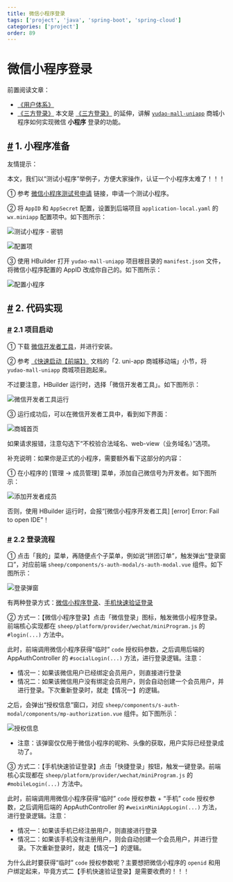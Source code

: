 ```yaml
---
title: 微信小程序登录
tags: ['project', 'java', 'spring-boot', 'spring-cloud']
categories: ['project']
order: 89
---
```

# 微信小程序登录

前置阅读文章：

 * [《用户体系》](/user-center/)
* [《三方登录》](/social-user/)
 本文是 [《三方登录》](/social-user/) 的延伸，讲解 [`yudao-mall-uniapp`](https://github.com/yudaocode/yudao-mall-uniapp) 商城小程序如何实现微信 **小程序** 登录的功能。

 ## [#](#_1-小程序准备) 1. 小程序准备

 友情提示：

 本文，我们以“测试小程序”举例子，方便大家操作，认证一个小程序太难了！！！

 ① 参考 [微信小程序测试号申请](https://developers.weixin.qq.com/miniprogram/dev/devtools/sandbox.html) 链接，申请一个测试小程序。

 ② 将 `AppID` 和 `AppSecret` 配置，设置到后端项目 `application-local.yaml` 的 `wx.miniapp` 配置项中。如下图所示：

 ![测试小程序 - 密钥](https://cloud.iocoder.cn/img/%E4%BC%9A%E5%91%98%E6%89%8B%E5%86%8C/%E5%B0%8F%E7%A8%8B%E5%BA%8F%E7%99%BB%E5%BD%95/%E6%B5%8B%E8%AF%95%E5%B0%8F%E7%A8%8B%E5%BA%8F-%E5%AF%86%E9%92%A5.png)

 ![ 配置项](https://cloud.iocoder.cn/img/%E4%BC%9A%E5%91%98%E6%89%8B%E5%86%8C/%E5%B0%8F%E7%A8%8B%E5%BA%8F%E7%99%BB%E5%BD%95/%E5%90%8E%E7%AB%AF%E9%85%8D%E7%BD%AE%E9%A1%B9.png)

 ③ 使用 HBuilder 打开 `yudao-mall-uniapp` 项目根目录的 `manifest.json` 文件，将微信小程序配置的 AppID 改成你自己的。如下图所示：

 ![配置小程序](https://cloud.iocoder.cn/img/%E4%BC%9A%E5%91%98%E6%89%8B%E5%86%8C/%E5%B0%8F%E7%A8%8B%E5%BA%8F%E7%99%BB%E5%BD%95/%E9%85%8D%E7%BD%AE%E5%B0%8F%E7%A8%8B%E5%BA%8F.png)

 ## [#](#_2-代码实现) 2. 代码实现

 ### [#](#_2-1-项目启动) 2.1 项目启动

 ① 下载 [微信开发者工具](https://developers.weixin.qq.com/miniprogram/dev/devtools/download.html)，并进行安装。

 ② 参考 [《快速启动【前端】》](/quick-start-front/) 文档的「2. uni-app 商城移动端」小节，将 `yudao-mall-uniapp` 商城项目跑起来。

 不过要注意，HBuilder 运行时，选择「微信开发者工具」。如下图所示：

 ![微信开发者工具运行](https://cloud.iocoder.cn/img/%E4%BC%9A%E5%91%98%E6%89%8B%E5%86%8C/%E5%B0%8F%E7%A8%8B%E5%BA%8F%E7%99%BB%E5%BD%95/%E5%BE%AE%E4%BF%A1%E5%BC%80%E5%8F%91%E8%80%85%E5%B7%A5%E5%85%B7%E8%BF%90%E8%A1%8C.png)

 ③ 运行成功后，可以在微信开发者工具中，看到如下界面：

 ![商城首页](https://cloud.iocoder.cn/img/%E4%BC%9A%E5%91%98%E6%89%8B%E5%86%8C/%E5%B0%8F%E7%A8%8B%E5%BA%8F%E7%99%BB%E5%BD%95/%E5%95%86%E5%9F%8E%E9%A6%96%E9%A1%B5.png)

 如果请求报错，注意勾选下“不校验合法域名、web-view（业务域名）”选项。

 补充说明：如果你是正式的小程序，需要额外看下这部分的内容：

 ① 在小程序的 [管理 -> 成员管理] 菜单，添加自己微信号为开发者。如下图所示：

 ![添加开发者成员](https://cloud.iocoder.cn/img/%E4%BC%9A%E5%91%98%E6%89%8B%E5%86%8C/%E5%B0%8F%E7%A8%8B%E5%BA%8F%E7%99%BB%E5%BD%95/%E6%B7%BB%E5%8A%A0%E5%BC%80%E5%8F%91%E8%80%85%E6%88%90%E5%91%98.png)

 否则，使用 HBuilder 运行时，会报“[微信小程序开发者工具] [error] Error: Fail to open IDE”！

 ### [#](#_2-2-登录流程) 2.2 登录流程

 ① 点击「我的」菜单，再随便点个子菜单，例如说“拼团订单”，触发弹出“登录窗口”，对应前端 `sheep/components/s-auth-modal/s-auth-modal.vue` 组件。如下图所示：

 ![登录弹窗](https://cloud.iocoder.cn/img/%E4%BC%9A%E5%91%98%E6%89%8B%E5%86%8C/%E5%B0%8F%E7%A8%8B%E5%BA%8F%E7%99%BB%E5%BD%95/%E7%99%BB%E5%BD%95%E5%BC%B9%E7%AA%97.png)

 有两种登录方式：[微信小程序登录](https://developers.weixin.qq.com/miniprogram/dev/framework/open-ability/login.html)、[手机快速验证登录](https://developers.weixin.qq.com/miniprogram/dev/framework/open-ability/getPhoneNumber.html)

 ② 方式一：【微信小程序登录】点击「微信登录」图标，触发微信小程序登录。前端核心实现都在 `sheep/platform/provider/wechat/miniProgram.js` 的 `#login(...)` 方法中。

 此时，前端调用微信小程序获得“临时” `code` 授权码参数，之后调用后端的 AppAuthController 的 `#socialLogin(...)` 方法，进行登录逻辑。注意：

 * 情况一：如果该微信用户已经绑定会员用户，则直接进行登录
* 情况二：如果该微信用户没有绑定会员用户，则会自动创建一个会员用户，并进行登录。下次重新登录时，就走【情况一】的逻辑。

 之后，会弹出“授权信息”窗口，对应 `sheep/components/s-auth-modal/components/mp-authorization.vue` 组件。如下图所示：

 ![授权信息](https://cloud.iocoder.cn/img/%E4%BC%9A%E5%91%98%E6%89%8B%E5%86%8C/%E5%B0%8F%E7%A8%8B%E5%BA%8F%E7%99%BB%E5%BD%95/%E6%8E%88%E6%9D%83%E4%BF%A1%E6%81%AF.png)

 * 注意：该弹窗仅仅用于微信小程序的昵称、头像的获取，用户实际已经登录成功了。

 ③ 方式二：【手机快速验证登录】点击「快捷登录」按钮，触发一键登录。前端核心实现都在 `sheep/platform/provider/wechat/miniProgram.js` 的 `#mobileLogin(...)` 方法中。

 此时，前端调用用微信小程序获得“临时” `code` 授权参数 + “手机” `code` 授权参数，之后调用后端的 AppAuthController 的 `#weixinMiniAppLogin(...)` 方法，进行登录逻辑。注意：

 * 情况一：如果该手机已经注册用户，则直接进行登录
* 情况二：如果该手机没有注册用户，则会自动创建一个会员用户，并进行登录。下次重新登录时，就走【情况一】的逻辑。

 为什么此时要获得“临时” `code` 授权参数呢？主要想把微信小程序的 `openid` 和用户绑定起来，毕竟方式二【手机快速验证登录】是需要收费的！！！
